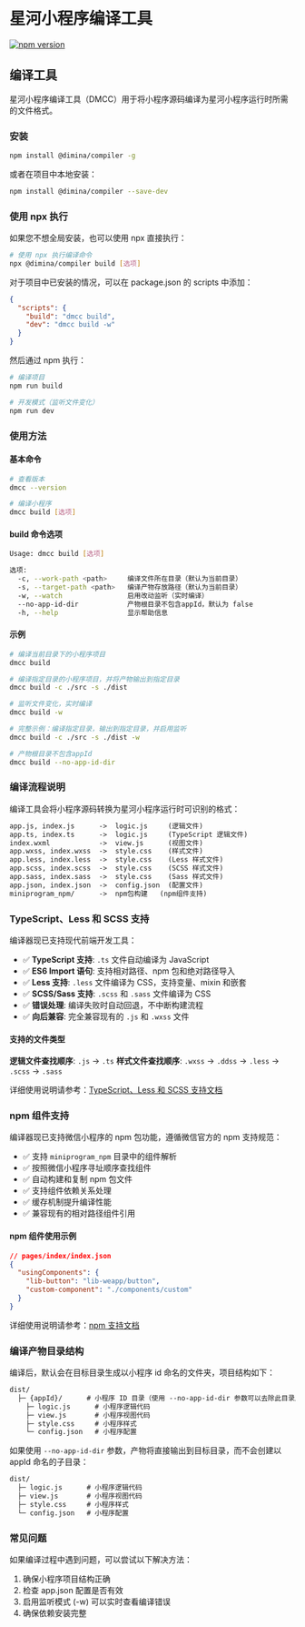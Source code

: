 # 星河小程序编译工具

[![npm version](https://img.shields.io/npm/v/@dimina/compiler.svg?style=flat)](https://www.npmjs.com/package/@dimina/compiler)

## 编译工具

星河小程序编译工具（DMCC）用于将小程序源码编译为星河小程序运行时所需的文件格式。

### 安装

```sh
npm install @dimina/compiler -g
```

或者在项目中本地安装：

```sh
npm install @dimina/compiler --save-dev
```

### 使用 npx 执行

如果您不想全局安装，也可以使用 npx 直接执行：

```sh
# 使用 npx 执行编译命令
npx @dimina/compiler build [选项]
```

对于项目中已安装的情况，可以在 package.json 的 scripts 中添加：

```json
{
  "scripts": {
    "build": "dmcc build",
    "dev": "dmcc build -w"
  }
}
```

然后通过 npm 执行：

```sh
# 编译项目
npm run build

# 开发模式（监听文件变化）
npm run dev
```

### 使用方法

#### 基本命令

```sh
# 查看版本
dmcc --version

# 编译小程序
dmcc build [选项]
```

#### build 命令选项

```sh
Usage: dmcc build [选项]

选项:
  -c, --work-path <path>     编译文件所在目录（默认为当前目录）
  -s, --target-path <path>   编译产物存放路径（默认为当前目录）
  -w, --watch                启用改动监听（实时编译）
  --no-app-id-dir            产物根目录不包含appId，默认为 false
  -h, --help                 显示帮助信息
```

#### 示例

```sh
# 编译当前目录下的小程序项目
dmcc build

# 编译指定目录的小程序项目，并将产物输出到指定目录
dmcc build -c ./src -s ./dist

# 监听文件变化，实时编译
dmcc build -w

# 完整示例：编译指定目录，输出到指定目录，并启用监听
dmcc build -c ./src -s ./dist -w

# 产物根目录不包含appId
dmcc build --no-app-id-dir
```

### 编译流程说明

编译工具会将小程序源码转换为星河小程序运行时可识别的格式：

```txt
app.js, index.js      ->  logic.js     (逻辑文件)
app.ts, index.ts      ->  logic.js     (TypeScript 逻辑文件)
index.wxml            ->  view.js      (视图文件)
app.wxss, index.wxss  ->  style.css    (样式文件)
app.less, index.less  ->  style.css    (Less 样式文件)
app.scss, index.scss  ->  style.css    (SCSS 样式文件)
app.sass, index.sass  ->  style.css    (Sass 样式文件)
app.json, index.json  ->  config.json  (配置文件)
miniprogram_npm/      ->  npm包构建   (npm组件支持)
```

### TypeScript、Less 和 SCSS 支持

编译器现已支持现代前端开发工具：

- ✅ **TypeScript 支持**: `.ts` 文件自动编译为 JavaScript
- ✅ **ES6 Import 语句**: 支持相对路径、npm 包和绝对路径导入
- ✅ **Less 支持**: `.less` 文件编译为 CSS，支持变量、mixin 和嵌套
- ✅ **SCSS/Sass 支持**: `.scss` 和 `.sass` 文件编译为 CSS
- ✅ **错误处理**: 编译失败时自动回退，不中断构建流程
- ✅ **向后兼容**: 完全兼容现有的 `.js` 和 `.wxss` 文件

#### 支持的文件类型

**逻辑文件查找顺序**: `.js` → `.ts`
**样式文件查找顺序**: `.wxss` → `.ddss` → `.less` → `.scss` → `.sass`

详细使用说明请参考：[TypeScript、Less 和 SCSS 支持文档](./docs/typescript-less-scss-support.md)

### npm 组件支持

编译器现已支持微信小程序的 npm 包功能，遵循微信官方的 npm 支持规范：

- ✅ 支持 `miniprogram_npm` 目录中的组件解析
- ✅ 按照微信小程序寻址顺序查找组件
- ✅ 自动构建和复制 npm 包文件
- ✅ 支持组件依赖关系处理
- ✅ 缓存机制提升编译性能
- ✅ 兼容现有的相对路径组件引用

#### npm 组件使用示例

```json
// pages/index/index.json
{
  "usingComponents": {
    "lib-button": "lib-weapp/button",
    "custom-component": "./components/custom"
  }
}
```

详细使用说明请参考：[npm 支持文档](./docs/npm-support.md)

### 编译产物目录结构

编译后，默认会在目标目录生成以小程序 id 命名的文件夹，项目结构如下：

```txt
dist/
  ├─ {appId}/      # 小程序 ID 目录（使用 --no-app-id-dir 参数可以去除此目录层级）
    ├─ logic.js      # 小程序逻辑代码
    ├─ view.js       # 小程序视图代码
    ├─ style.css     # 小程序样式
    └─ config.json   # 小程序配置
```

如果使用 `--no-app-id-dir` 参数，产物将直接输出到目标目录，而不会创建以 appId 命名的子目录：

```txt
dist/
  ├─ logic.js      # 小程序逻辑代码
  ├─ view.js       # 小程序视图代码
  ├─ style.css     # 小程序样式
  └─ config.json   # 小程序配置
```

### 常见问题

如果编译过程中遇到问题，可以尝试以下解决方法：

1. 确保小程序项目结构正确
2. 检查 app.json 配置是否有效
3. 启用监听模式 (-w) 可以实时查看编译错误
4. 确保依赖安装完整
